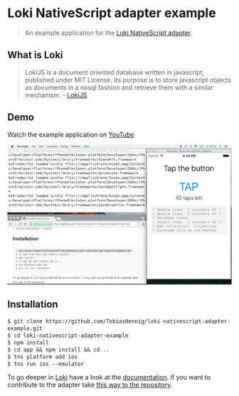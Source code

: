 # Loki NativeScript adapter example

> An example application for the [Loki NativeScript adapter](https://github.com/TobiasHennig/loki-nativescript-adapter).

## What is Loki

> LokiJS is a document oriented database written in javascript, published under MIT License. Its purpose is to store javascript objects as documents in a nosql fashion and retrieve them with a similar mechanism. - [LokiJS](https://github.com/techfort/LokiJS)

## Demo
Watch the example application on [YouTube](https://www.youtube.com/watch?v=EiVWoVq2tuk)

![image](showcase.png)

## Installation

```
$ git clone https://github.com/TobiasHennig/loki-nativescript-adapter-example.git
$ cd loki-nativescript-adapter-example
$ npm install
$ cd app && npm install && cd ..
$ tns platform add ios
$ tns run ios --emulator
```

To go deeper in [Loki](http://lokijs.org) have a look at the [documentation](http://lokijs.org/#/docs). If you want to contribute to the adapter take [this way to the repository](https://github.com/TobiasHennig/loki-nativescript-adapter).